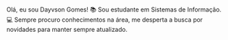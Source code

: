 Olá, eu sou Dayvson Gomes!
📚 Sou estudante em Sistemas de Informação.
💻 Sempre procuro conhecimentos na área, me desperta a busca por novidades para manter sempre atualizado.

<div style="float: left;">
<!-- Primeiro código do Adsense aqui -->
</div>

<div style="float: left; margin: 0 20px;">
<!-- Segundo código do Adsense aqui -->
</div>

<div style="float: left;">
<!-- Terceiro código do Adsense aqui -->
</div>

<div style="clear: both;"></div>
   
      

